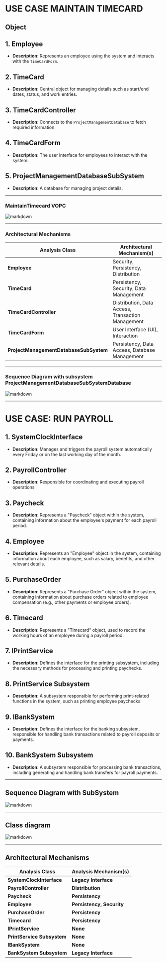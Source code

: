 # USE CASE MAINTAIN TIMECARD

## Object
## 1. **Employee**
   - **Description**: Represents an employee using the system and interacts with the `TimeCardForm`.

## 2. **TimeCard**
   - **Description**: Central object for managing details such as start/end dates, status, and work entries.

## 3. **TimeCardController**
   - **Description**: Connects to the `ProjectManagementDatabase` to fetch required information.

## 4. **TimeCardForm**
   - **Description**: The user interface for employees to interact with the system.

## 5. **ProjectManagementDatabaseSubSystem**
   - **Description**: A database for managing project details.


---    
### MaintainTimecard VOPC
![markdown](https://www.planttext.com/api/plantuml/png/X5J1QiCm3BtdAqHFARI7NSieBLst5TOosDZEIYnQ3pikjjCjb7tP3lka_SBYr7OJI6akKPwbf_TaaR-Vtvcng6qfHP8BD0QMSYzKHGJ71Efd3Bom4Lmn3nghUR653KhoIAQKW9LvLAKMbSUOAZD1iCOl1vkv4EgJJXG01yKPh0fB6dFxpktkbKlAKRDxfMKwJBuJhoZW7KK1Z8gYxX1u_0ujmOlpwA8sk2nO2_AEwanRcavjcKbkBPsJlVOvOyl2wYfr1oDlTjZEE9Mc0Mj6z8Q2ixgWp-52rNnA2DBHwxDM7vJRDHQu9Kc5Su4P6e8GUF8ufOMccZvyfc4Smrxf8Mq4Lqn4lX3qo7SN5uLVke-eCmJjNdVSx0LMFSqwExClRRDGroOVULfYBm_qw0cUkB6tYntgBMrAcP6UmWFP-G6vmBfF-yIScAFNmSq0nkDfy-vCPUAMjjbqatGE-YfQQp21qj2vf7NILrYdoyRNrOhBKvW0vZaPrpMPKS7Sd-4V003__mC0)


---
### Architectural Mechanisms

| **Analysis Class**                | **Architectural Mechanism(s)**                             |
|-----------------------------------|-----------------------------------------------------------|
| **Employee**                       | Security, Persistency, Distribution                       |
| **TimeCard**                       | Persistency, Security, Data Management                    |
| **TimeCardController**             | Distribution, Data Access, Transaction Management         |
| **TimeCardForm**                   | User Interface (UI), Interaction                          |
| **ProjectManagementDatabaseSubSystem** | Persistency, Data Access, Database Management           |

---
### Sequence Diagram with subsystem ProjectManagementDatabaseSubSystemDatabase
![markdown](https://www.planttext.com/api/plantuml/png/X99DJiCm44RtEONLLP3A1LYW5hS55gLL6z7r91wr1lz44oTIpiQ28t45d8GK9mfYw--DvytONn-VYy81kLAh239dYQrrhcoD6EN-M6Oo1-FOB94QCo2niQHd30gMRAO1ReqZgnHIX_5fh0k7sPxi6sPk2mREgD6u5JX8eS0MtczN3r7Ksx7RUw_0xjYpSKZU_2JT9PICRoAVDnJtr04TIQoGbqJ-uXwC--iyp5lOivmG7Eweh_aJRemy_uXkMO5Ka2ha5w0plfGwHIgyGei44YMPCVBJk9bb9OjSGJqcfeREI_TaIn_x7U6SXILprYOdI-ye1bjO2h7shrF7oPpzNtTToBMignbIFNI42ZjgIlXOfbh-hdrWDSgIi7MNnK6VLr1IU8zk-f50s62yrGE2s1bL1qoqG2EQd_yD003__mC0)

---

# USE CASE: RUN PAYROLL

## 1. **SystemClockInterface**
   - **Description**: Manages and triggers the payroll system automatically every Friday or on the last working day of the month.

## 2. **PayrollController**
   - **Description**: Responsible for coordinating and executing payroll operations

## 3. **Paycheck**
   - **Description**: Represents a "Paycheck" object within the system, containing information about the employee's payment for each payroll period.

## 4. **Employee**
   - **Description**: Represents an "Employee" object in the system, containing information about each employee, such as salary, benefits, and other relevant details.

## 5. **PurchaseOrder**
   - **Description**: Represents a "Purchase Order" object within the system, containing information about purchase orders related to employee compensation (e.g., other payments or employee orders).

## 6. **Timecard**
   - **Description**: Represents a "Timecard" object, used to record the working hours of an employee during a payroll period.

## 7. **IPrintService**
   - **Description**: Defines the interface for the printing subsystem, including the necessary methods for processing and printing paychecks.

## 8. **PrintService Subsystem**
   - **Description**: A subsystem responsible for performing print-related functions in the system, such as printing employee paychecks.

## 9. **IBankSystem**
   - **Description**: Defines the interface for the banking subsystem, responsible for handling bank transactions related to payroll deposits or payments.

## 10. **BankSystem Subsystem**
   - **Description**: A subsystem responsible for processing bank transactions, including generating and handling bank transfers for payroll payments.

---
## Sequence Diagram with SubSystem
![markdown](https://www.planttext.com/api/plantuml/png/b5HBRi8m4Dtx55wMHI_0eaA5LcA1YWGzmE0CnOf_6Zj8ELiNFLAlK3iXWJHEHIEXe9dttioR6VZ-_5hu01GghHY8O8c_QATiZSXS34iX7PZ0TxKFg9VAYd9j0j8Hn12mXPgiKajhGdeZ3R9xgL405KDAHU847j-e-0MFOkA4eXm6IPgmGpfBWRlgu9kE1eXdC6NRw3NFEZlyyIdhWi-vD39827Zny31ZMM0K6BdCiiUe2IfX88bdx7hqK-HkVZUSBZJ96OptXZY8JxBxiSsv02KgrJhymrspiGZ_G8FKefjGf81gTgenBabZEDc2Iyyt81MF1xULegmSu_79Q-SM7mkv5E-hkCkN6KFbCLDk9Gb5u2jqriimNIvpHMa8XD5Jokq9Z8y_5MbDj9PaSen98KTMeFTZbJIaAuM_6pZ70S51OPF-Pxzfs_Mu29g2fS_T9wg1oluyjstlMDnnDGKg3Frbhu-RA8J5gwLLIhGTiKNi9Vtp_0000F__0m00)

---
## Class diagram
![markdown](https://www.planttext.com/api/plantuml/png/V5LBRjim4Dth55gcG7o1G32Ik0NYHHeZ3f3rc9fOXFanXcG08Ut9kkYHUeLI4YbIYXnlB0tVl7byCwJ-_VbxQooGTL8K1LSMwGqObllMM9GReTbf6uDLTT1ErK3jUbr-56N_wvEllXM_y-mT-USzqZjdEAQNLJKYrkkOV-wWy_nxKAT1GLOyIqxLKTKT-8L06M2MQtK5EsXPW-nqKyQdwz8ssE6swattjPW0OyeVyYnqYvqqL9RRDkfQbGeaXaSCg6qT0eV055wDPXp47faZJ_7JoGDIM8Aw9ZGcl9qRhN2oZXAuYAlGIg_Y4MsZwx0_RlmMQcYzGKFWYDP7xgHlX9q5KtA-47UTnpQEo8DVk4G6bE0C17C2BExwYgDD3zgHQADPoQiocjNqW6UVcOeyZB6SQWy2Y6Fz1HaevRoT7R1DT7TPD2VSQ2cvCRxnYNIXdMo4JLNk7B4633vHZMGc9aqoyfAJd4-r1jgduFcO5CrUqDQvPrurdR1Eex13ukCO67Z7N5iaswRUkNFjPMOjJNB38LYokf-Zs7r2p_3ARHF6QrYTCf4MOgELxVwHgeeDpzcH9AS2RYRYsOU-tp-2WYDIZqxRolOq1c8t1vhKsr-hrMmYPulp6IlcWG6sD3c9INj4b3IDHZ-BJtQKgzLwyUQy05sy9YzW5wx42yXnBnUAVYr_tgXYyO3rFaoEmKq9noFXqO-GAUOa7VCegrZOoapPukTZ0Ybk_StVVRF-0m00__y30000)

---
## Architectural Mechanisms
| **Analysis Class**            | **Analysis Mechanism(s)**            |
|-------------------------------|--------------------------------------|
| **SystemClockInterface**       | **Legacy Interface**                 |
| **PayrollController**          | **Distribution**                     |
| **Paycheck**                   | **Persistency**                      |
| **Employee**                   | **Persistency, Security**            |
| **PurchaseOrder**              | **Persistency**                      |
| **Timecard**                   | **Persistency**                      |
| **IPrintService**              | **None**                             |
| **PrintService Subsystem**     | **None**                             |
| **IBankSystem**                | **None**                             |
| **BankSystem Subsystem**       | **Legacy Interface**                 |
